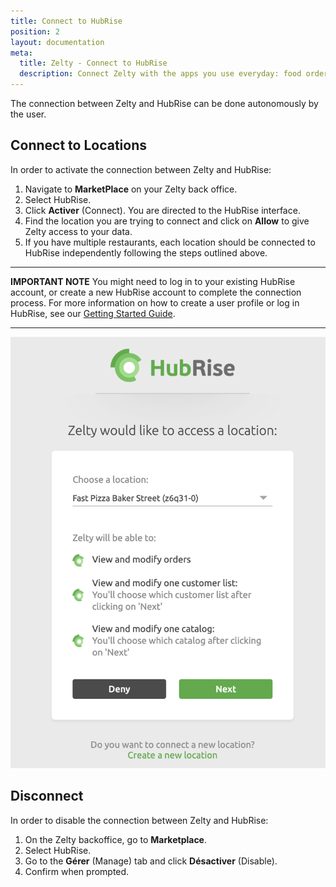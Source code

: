 ```yaml
---
title: Connect to HubRise
position: 2
layout: documentation
meta:
  title: Zelty - Connect to HubRise
  description: Connect Zelty with the apps you use everyday: food ordering platforms, mobile ordering apps, ordering websites, marketing solutions, and more. 
---
```


The connection between Zelty and HubRise can be done autonomously by the user.

## Connect to Locations

In order to activate the connection between Zelty and HubRise:

1. Navigate to **MarketPlace** on your Zelty back office.
1. Select HubRise.
1. Click **Activer** (Connect). You are directed to the HubRise interface.
1. Find the location you are trying to connect and click on **Allow** to give Zelty access to your data.
1. If you have multiple restaurants, each location should be connected to HubRise independently following the steps outlined above.

---

**IMPORTANT NOTE** You might need to log in to your existing HubRise account, or create a new HubRise account to complete the connection process. For more information on how to create a user profile or log in HubRise, see our [Getting Started Guide](/docs/getting-started/).

---

![Connection to HubRise](../images/005-en-2x-zelty-connect-to-hubrise.png)

## Disconnect

In order to disable the connection between Zelty and HubRise:

1. On the Zelty backoffice, go to **Marketplace**.
1. Select HubRise.
1. Go to the **Gérer** (Manage) tab and click **Désactiver** (Disable).
1. Confirm when prompted.
